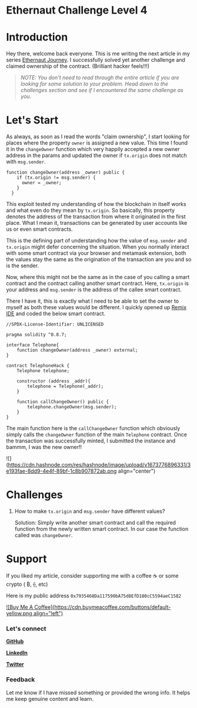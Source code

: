 # Ethernaut Challenge Level 4

# Introduction

Hey there, welcome back everyone. This is me writing the next article in my series [Ethernaut Journey](https://atoo.hashnode.dev/series/ethernaut-journey). I successfully solved yet another challenge and claimed ownership of the contract. (Brilliant hacker feels!!!)

> *NOTE:* *You don't need to read through the entire article if you are looking for some solution to your problem. Head down to the challenges section and see if I encountered the same challenge as you.*

# Let's Start

As always, as soon as I read the words "claim ownership", I start looking for places where the property `owner` is assigned a new value. This time I found it in the `changeOwner` function which very happily accepted a new owner address in the params and updated the owner if `tx.origin` does not match with `msg.sender`.

```solidity
function changeOwner(address _owner) public {
    if (tx.origin != msg.sender) {
      owner = _owner;
    }
  }
```

This exploit tested my understanding of how the blockchain in itself works and what even do they mean by `tx.origin`. So basically, this property denotes the address of the transaction from where it originated in the first place. What I mean it, transactions can be generated by user accounts like us or even smart contracts.

This is the defining part of understanding how the value of `msg.sender` and `tx.origin` might defer concerning the situation. When you normally interact with some smart contract via your browser and metamask extension, both the values stay the same as the origination of the transaction are you and so is the sender.

Now, where this might not be the same as in the case of you calling a smart contract and the contract calling another smart contract. Here, `tx.origin` is your address and `msg.sender` is the address of the callee smart contract.

There I have it, this is exactly what I need to be able to set the owner to myself as both these values would be different. I quickly opened up [Remix IDE](https://remix.ethereum.org/) and coded the below smart contract.

```solidity
//SPDX-License-Identifier: UNLICENSED

pragma solidity ^0.8.7;

interface Telephone{
    function changeOwner(address _owner) external;
}

contract TelephoneHack {
    Telephone telephone;

    constructor (address _addr){
        telephone = Telephone(_addr);
    } 

    function callChangeOwner() public {
        telephone.changeOwner(msg.sender);
    }
}
```

The main function here is the `callChangeOwner` function which obviously simply calls the `changeOwner` function of the main `Telephone` contract. Once the transaction was successfully minted, I submitted the instance and bammm, I was the new owner!!

![](https://cdn.hashnode.com/res/hashnode/image/upload/v1673776896331/3e193fae-8dd9-4e4f-89bf-1c8b907872ab.png align="center")

# Challenges

1. How to make `tx.origin` and `msg.sender` have different values?
    
    Solution: Simply write another smart contract and call the required function from the newly written smart contract. In our case the function called was `changeOwner`.
    

# **Support**

If you liked my article, consider supporting me with a coffee ☕️ or some crypto ( ₿, ⟠, etc)

Here is my public address `0x7935468Da117590bA75d8EfD180cC5594aeC1582`

[![Buy Me A Coffee](https://cdn.buymeacoffee.com/buttons/default-yellow.png align="left")](https://www.buymeacoffee.com/atoo)

### Let's connect

[**GitHub**](https://github.com/Atoo35)

[**LinkedIn**](https://www.linkedin.com/in/atharva-deshpande-187969140/)

[**Twitter**](https://twitter.com/atharva_35)

### Feedback

Let me know if I have missed something or provided the wrong info. It helps me keep genuine content and learn.